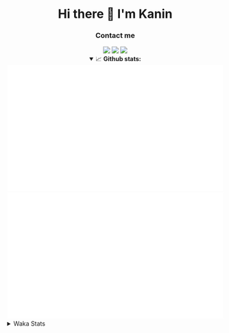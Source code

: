 <div align="center">
 <h1>Hi there 👋 I'm Kanin</h1>
 <h3>Contact me</h3>
 <a href="mailto:im@kanin.dev"><img src="https://img.shields.io/badge/gmail-%23D14836.svg?&style=for-the-badge&logo=gmail&logoColor=white"/></a>
 <a href="https://twitter.com/KaninTwt"><img src="https://img.shields.io/badge/twitter-%231DA1F2.svg?&style=for-the-badge&logo=twitter&logoColor=white"/></a>
 <a href="https://www.linkedin.com/in/KaninDev"><img src="https://img.shields.io/badge/linkedin-%230077B5.svg?&style=for-the-badge&logo=linkedin&logoColor=white"/></a>
<details open>
  <summary>📈 <b>Github stats:</b></summary>
  <img src="https://github.com/Kanin/Kanin/blob/master/scripts/GitHubStats/generated/overview.svg"/>
  <img src="https://github.com/Kanin/Kanin/blob/master/scripts/GitHubStats/generated/languages.svg"/>
</details>
</div>

<details>
 <summary>Waka Stats</summary>

<!--START_SECTION:waka-->
![Code Time](http://img.shields.io/badge/Code%20Time-2%2C367%20hrs%2053%20mins-blue)

![Profile Views](http://img.shields.io/badge/Profile%20Views-3-blue)

![Lines of code](https://img.shields.io/badge/From%20Hello%20World%20I%27ve%20Written-589.8%20thousand%20lines%20of%20code-blue)

**🐱 My GitHub Data** 

> 📦 109.2 kB Used in GitHub's Storage 
 > 
> 🏆 104 Contributions in the Year 2024
 > 
> 🚫 Not Opted to Hire
 > 
> 📜 25 Public Repositories 
 > 
> 🔑 14 Private Repositories 
 > 
**I'm an Early 🐤** 

```text
🌞 Morning                2544 commits        ███████░░░░░░░░░░░░░░░░░░   26.84 % 
🌆 Daytime                2846 commits        ████████░░░░░░░░░░░░░░░░░   30.03 % 
🌃 Evening                2726 commits        ███████░░░░░░░░░░░░░░░░░░   28.76 % 
🌙 Night                  1361 commits        ████░░░░░░░░░░░░░░░░░░░░░   14.36 % 
```
📅 **I'm Most Productive on Monday** 

```text
Monday                   1849 commits        █████░░░░░░░░░░░░░░░░░░░░   19.51 % 
Tuesday                  1331 commits        ████░░░░░░░░░░░░░░░░░░░░░   14.04 % 
Wednesday                942 commits         ██░░░░░░░░░░░░░░░░░░░░░░░   09.94 % 
Thursday                 1451 commits        ████░░░░░░░░░░░░░░░░░░░░░   15.31 % 
Friday                   1580 commits        ████░░░░░░░░░░░░░░░░░░░░░   16.67 % 
Saturday                 922 commits         ██░░░░░░░░░░░░░░░░░░░░░░░   09.73 % 
Sunday                   1402 commits        ████░░░░░░░░░░░░░░░░░░░░░   14.79 % 
```


📊 **This Week I Spent My Time On** 

```text
🕑︎ Time Zone: America/New_York

💬 Programming Languages: 
Python                   3 hrs 24 mins       ██████████████░░░░░░░░░░░   57.80 % 
HTML                     2 hrs 18 mins       ██████████░░░░░░░░░░░░░░░   39.00 % 
virtualenv               5 mins              ░░░░░░░░░░░░░░░░░░░░░░░░░   01.42 % 
Text                     4 mins              ░░░░░░░░░░░░░░░░░░░░░░░░░   01.27 % 
JavaScript               1 min               ░░░░░░░░░░░░░░░░░░░░░░░░░   00.41 % 

🔥 Editors: 
PyCharm                  5 hrs 54 mins       █████████████████████████   100.00 % 

🐱‍💻 Projects: 
APIServer                4 hrs 15 mins       ██████████████████░░░░░░░   72.04 % 
OhioBot                  1 hr 26 mins        ██████░░░░░░░░░░░░░░░░░░░   24.52 % 
Unknown Project          12 mins             █░░░░░░░░░░░░░░░░░░░░░░░░   03.43 % 

💻 Operating System: 
Windows                  5 hrs 54 mins       █████████████████████████   100.00 % 
```

**I Mostly Code in Python** 

```text
Python                   31 repos            █████████████████░░░░░░░░   68.89 % 
Java                     4 repos             ██░░░░░░░░░░░░░░░░░░░░░░░   08.89 % 
HTML                     3 repos             ██░░░░░░░░░░░░░░░░░░░░░░░   06.67 % 
TypeScript               2 repos             █░░░░░░░░░░░░░░░░░░░░░░░░   04.44 % 
Kotlin                   1 repo              █░░░░░░░░░░░░░░░░░░░░░░░░   02.22 % 
```



**Timeline**

![Lines of Code chart](https://raw.githubusercontent.com/Kanin/Kanin/master/assets/bar_graph.png)


 Last Updated on 18/06/2024 17:04:04 UTC
<!--END_SECTION:waka-->
</details>
